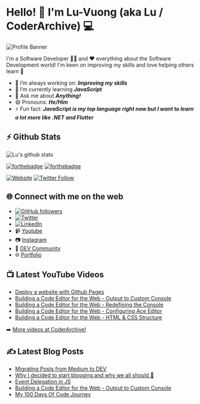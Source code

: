 # Hello! 👋 I'm Lu-Vuong (aka Lu / CoderArchive)  💻

![Profile Banner](https://user-images.githubusercontent.com/25101689/91632695-dff0a100-ea25-11ea-99c8-729e59a4ff62.png)

I'm a Software Developer 👨‍💻 and ❤️ everything about the Software Development world! I'm keen on improving my skills and love helping others learn 💯

- 🔭 I’m always working on: **_Improving my skills_**
- 🌱 I’m currently learning **_JavaScript_**
- 💬 Ask me about **_Anything!_**
- 😄 Pronouns: **_He/Him_**
- ⚡ Fun fact: **_JavaScript is my top language right now but I want to learn a lot more like .NET and Flutter_**


## ⚡ Github Stats

![Lu's github stats](https://github-readme-stats.vercel.app/api?username=luvuong-le)

[![forthebadge](https://forthebadge.com/images/badges/uses-badges.svg)](https://forthebadge.com) [![forthebadge](https://forthebadge.com/images/badges/built-with-love.svg)](https://forthebadge.com)

[![Website](https://img.shields.io/website?label=lu-vuong-le.me&style=for-the-badge&url=https%3A%2F%2Fcodestackr.com)](https://lu-vuong-le.me/)
[![Twitter Follow](https://img.shields.io/twitter/follow/coderarchive?color=1DA1F2&logo=twitter&style=for-the-badge)](https://twitter.com/coderarchive)

## 🌐 Connect with me on the web 

- [![GitHub followers](https://img.shields.io/github/followers/luvuong-le.svg?style=social&label=Follow&maxAge=2592000)](https://github.com/luvuong-le?tab=followers)
- <a href="https://twitter.com/coderarchive"><img src="https://img.shields.io/twitter/follow/coderarchive?label=Twitter&style=social" alt="Twitter"></a>
- <a href="https://www.linkedin.com/in/lu-vuongle"><img src="https://img.shields.io/badge/LinkedIn--_.svg?style=social&logo=linkedin" alt="LinkedIn"></a>
- 📹 [Youtube](https://www.youtube.com/channel/UCWaB4SBBUCvhYb91fz5Vidg)
- 📷 [Instagram](https://www.instagram.com/coderarchive/)
- 📝 [DEV Community](https://dev.to/coderarchive)
- 🌐 [Portfolio](https://lu-vuong-le.me/)

## 📺 Latest YouTube Videos

<!-- YOUTUBE:START -->
- [Deploy a website with Github Pages](https://www.youtube.com/watch?v=aZAmNdFelTE&t=4s)
- [Building a Code Editor for the Web - Output to Custom Console](https://www.youtube.com/watch?v=uRmEI0RNl2k)
- [Building a Code Editor for the Web - Redefining the Console](https://www.youtube.com/watch?v=dY7jCELrZ0Y)
- [Building a Code Editor for the Web - Configuring Ace Editor](https://www.youtube.com/watch?v=foQ8MjEvsJQ)
- [Building a Code Editor for the Web - HTML & CSS Structure](https://www.youtube.com/watch?v=04DNiqIt1iU)
<!-- YOUTUBE:END -->

➡️ [More videos at CoderArchive!](https://www.youtube.com/channel/UCWaB4SBBUCvhYb91fz5Vidg)

## ✍️ Latest Blog Posts
<!-- BLOG-POST-LIST:START -->
- [Migrating Posts from Medium to DEV](https://dev.to/coderarchive/migrating-posts-from-medium-to-dev-332p)
- [Why I decided to start blogging and why we all should 🙌](https://dev.to/coderarchive/why-i-decided-to-start-blogging-and-why-we-all-should-1ije)
- [Event Delegation in JS](https://dev.to/coderarchive/event-delegation-in-js-1aff)
- [Building a Code Editor for the Web - Output to Custom Console](https://dev.to/coderarchive/building-a-code-editor-for-the-web-output-to-custom-console-3kgb)
- [My 100 Days Of Code Journey](https://dev.to/coderarchive/my-100-days-of-code-journey-4n5n)
<!-- BLOG-POST-LIST:END -->